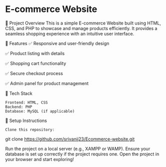 # **E-commerce Website**

📌 Project Overview
This is a simple E-commerce Website built using HTML, CSS, and PHP to showcase and manage products efficiently. It provides a seamless shopping experience with an intuitive user interface.

📌 Features
✅ Responsive and user-friendly design

✅ Product listing with details

✅ Shopping cart functionality

✅ Secure checkout process

✅ Admin panel for product management

📌 Tech Stack

    Frontend: HTML, CSS
    Backend: PHP
    Database: MySQL (if applicable)

📌 Setup Instructions

    Clone this repository:

git clone https://github.com/srivanij23/Ecommerce-website.git

Run the project on a local server (e.g., XAMPP or WAMP).
Ensure your database is set up correctly if the project requires one.
Open the project in your browser and start exploring!
